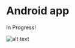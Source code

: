 # Android app

In Progress!

![alt text](https://media.giphy.com/media/3ohhwfsweRaKsZo17W/giphy.gif)
